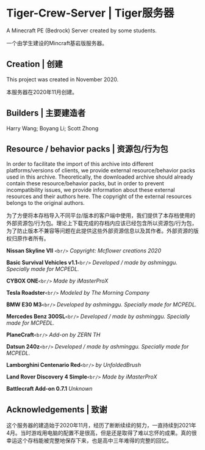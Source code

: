 # Tiger-Crew-Server | Tiger服务器

A Minecraft PE (Bedrock) Server created by some students.

一个由学生建设的Mincraft基岩版服务器。

## Creation | 创建

This project was created in November 2020.

本服务器在2020年11月创建。

## Builders | 主要建造者

Harry Wang; Boyang Li; Scott Zhong

## Resource / behavior packs | 资源包/行为包
In order to facilitate the import of this archive into different platforms/versions of clients, we provide external resource/behavior packs used in this archive. Theoretically, the downloaded archive should already contain these resource/behavior packs, but in order to prevent incompatibility issues, we provide information about these external resources and their authors here. The copyright of the external resources belongs to the original authors.


为了方便将本存档导入不同平台/版本的客户端中使用，我们提供了本存档使用的外部资源包/行为包。理论上下载完成的存档内应该已经包含所以资源包/行为包，为了防止版本不兼容等问题在此提供这些外部资源信息以及其作者。外部资源的版权归原作者所有。

**Nissan Skyline VII** `<br/>`
*Copyright: Mcflower creations 2020*

**Basic Survival Vehicles v1.1**`<br/>`
*Developed  / made by ashminggu. Specially made for MCPEDL.*

**CYBOX ONE**`<br/>`
*Made by iMasterProX*

**Tesla Roadster**`<br/>`
*Modeled by The Morning Company*

**BMW E30 M3**`<br/>`
*Developed by ashminggu. Specially made for MCPEDL.*

**Mercedes Benz 300SL**`<br/>`
*Developed / made by ashminggu. Specially made for MCPEDL.*

**PlaneCraft**`<br/>`
*Add-on by ZERN TH*

**Datsun 240z**`<br/>`
*Developed / made by ashminggu. Specially made for MCPEDL.*

**Lamborghini Centenario Red**`<br/>`
*by UnfoldedBrush*

**Land Rover Discovery 4 Simple**`<br/>`
*Made by iMasterProX*

**Battlecraft Add-on 0.7.1**
*Unknown*

## Acknowledgements | 致谢
这个服务器的建造始于2020年11月，经历了断断续续的努力，一直持续到2021年4月。当时游戏用电脑的配置不是很高，但是还是取得了难以忘怀的成果。真的很幸运这个存档能被完整地保存下来，也是高中三年难得的完整的回忆。